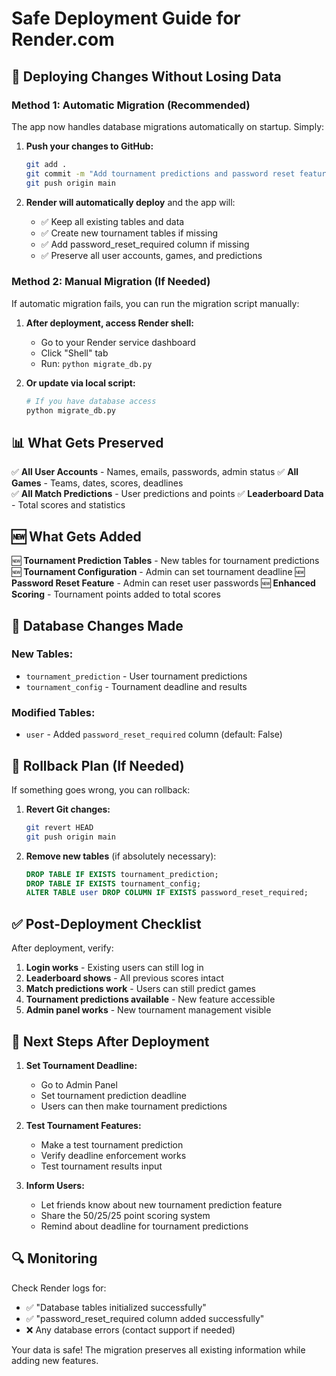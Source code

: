 # Safe Deployment Guide for Render.com

## 🚀 Deploying Changes Without Losing Data

### **Method 1: Automatic Migration (Recommended)**

The app now handles database migrations automatically on startup. Simply:

1. **Push your changes to GitHub:**
   ```bash
   git add .
   git commit -m "Add tournament predictions and password reset features"
   git push origin main
   ```

2. **Render will automatically deploy** and the app will:
   - ✅ Keep all existing tables and data
   - ✅ Create new tournament tables if missing  
   - ✅ Add password_reset_required column if missing
   - ✅ Preserve all user accounts, games, and predictions

### **Method 2: Manual Migration (If Needed)**

If automatic migration fails, you can run the migration script manually:

1. **After deployment, access Render shell:**
   - Go to your Render service dashboard
   - Click "Shell" tab
   - Run: `python migrate_db.py`

2. **Or update via local script:**
   ```bash
   # If you have database access
   python migrate_db.py
   ```

## 📊 What Gets Preserved

✅ **All User Accounts** - Names, emails, passwords, admin status
✅ **All Games** - Teams, dates, scores, deadlines  
✅ **All Match Predictions** - User predictions and points
✅ **Leaderboard Data** - Total scores and statistics

## 🆕 What Gets Added

🆕 **Tournament Prediction Tables** - New tables for tournament predictions
🆕 **Tournament Configuration** - Admin can set tournament deadline
🆕 **Password Reset Feature** - Admin can reset user passwords
🆕 **Enhanced Scoring** - Tournament points added to total scores

## 🔧 Database Changes Made

### New Tables:
- `tournament_prediction` - User tournament predictions
- `tournament_config` - Tournament deadline and results

### Modified Tables:
- `user` - Added `password_reset_required` column (default: False)

## 🚨 Rollback Plan (If Needed)

If something goes wrong, you can rollback:

1. **Revert Git changes:**
   ```bash
   git revert HEAD
   git push origin main
   ```

2. **Remove new tables** (if absolutely necessary):
   ```sql
   DROP TABLE IF EXISTS tournament_prediction;
   DROP TABLE IF EXISTS tournament_config;
   ALTER TABLE user DROP COLUMN IF EXISTS password_reset_required;
   ```

## ✅ Post-Deployment Checklist

After deployment, verify:

1. **Login works** - Existing users can still log in
2. **Leaderboard shows** - All previous scores intact
3. **Match predictions work** - Users can still predict games
4. **Tournament predictions available** - New feature accessible
5. **Admin panel works** - New tournament management visible

## 🎯 Next Steps After Deployment

1. **Set Tournament Deadline:**
   - Go to Admin Panel
   - Set tournament prediction deadline
   - Users can then make tournament predictions

2. **Test Tournament Features:**
   - Make a test tournament prediction
   - Verify deadline enforcement works
   - Test tournament results input

3. **Inform Users:**
   - Let friends know about new tournament prediction feature
   - Share the 50/25/25 point scoring system
   - Remind about deadline for tournament predictions

## 🔍 Monitoring

Check Render logs for:
- ✅ "Database tables initialized successfully"
- ✅ "password_reset_required column added successfully" 
- ❌ Any database errors (contact support if needed)

Your data is safe! The migration preserves all existing information while adding new features.